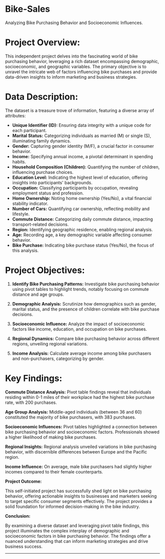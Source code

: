 # Bike-Sales
Analyzing Bike Purchasing Behavior and Socioeconomic Influences.


# Project Overview:

This independent project delves into the fascinating world of bike purchasing behavior, leveraging a rich dataset encompassing demographic, socioeconomic, and geographic variables. The primary objective is to unravel the intricate web of factors influencing bike purchases and provide data-driven insights to inform marketing and business strategies.

# Data Description:

The dataset is a treasure trove of information, featuring a diverse array of attributes:

- **Unique Identifier (ID):** Ensuring data integrity with a unique code for each participant.
- **Marital Status:** Categorizing individuals as married (M) or single (S), illuminating family dynamics.
- **Gender:** Capturing gender identity (M/F), a crucial factor in consumer behavior.
- **Income:** Specifying annual income, a pivotal determinant in spending habits.
- **Household Composition (Children):** Quantifying the number of children, influencing purchase choices.
- **Education Level:** Indicating the highest level of education, offering insights into participants' backgrounds.
- **Occupation:** Classifying participants by occupation, revealing employment status and profession.
- **Home Ownership:** Noting home ownership (Yes/No), a vital financial stability indicator.
- **Number of Cars:** Quantifying car ownership, reflecting mobility and lifestyle.
- **Commute Distance:** Categorizing daily commute distance, impacting transport-related decisions.
- **Region:** Identifying geographic residence, enabling regional analysis.
- **Age:** Recording age, a key demographic variable affecting consumer behavior.
- **Bike Purchase:** Indicating bike purchase status (Yes/No), the focus of this analysis.

# Project Objectives:

1. **Identify Bike Purchasing Patterns:** Investigate bike purchasing behavior using pivot tables to highlight trends, notably focusing on commute distance and age groups.

2. **Demographic Analysis:** Scrutinize how demographics such as gender, marital status, and the presence of children correlate with bike purchase decisions.

3. **Socioeconomic Influence:** Analyze the impact of socioeconomic factors like income, education, and occupation on bike purchases.

4. **Regional Dynamics:** Compare bike purchasing behavior across different regions, unveiling regional variations.

5. **Income Analysis:** Calculate average income among bike purchasers and non-purchasers, categorizing by gender.

# Key Findings:

**Commute Distance Analysis:** Pivot table findings reveal that individuals residing within 0-1 miles of their workplace had the highest bike purchase rate, with 200 purchases.

**Age Group Analysis:** Middle-aged individuals (between 36 and 60) constituted the majority of bike purchasers, with 383 purchases.

**Socioeconomic Influences:** Pivot tables highlighted a connection between bike purchasing behavior and socioeconomic factors. Professionals showed a higher likelihood of making bike purchases.

**Regional Insights:** Regional analysis unveiled variations in bike purchasing behavior, with discernible differences between Europe and the Pacific region.

**Income Influence:** On average, male bike purchasers had slightly higher incomes compared to their female counterparts.

**Project Outcome:**

This self-initiated project has successfully shed light on bike purchasing behavior, offering actionable insights to businesses and marketers seeking to target specific consumer segments effectively. The project provides a solid foundation for informed decision-making in the bike industry.

**Conclusion:**

By examining a diverse dataset and leveraging pivot table findings, this project illuminates the complex interplay of demographic and socioeconomic factors in bike purchasing behavior. The findings offer a nuanced understanding that can inform marketing strategies and drive business success.

---
